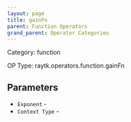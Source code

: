 ```yaml
---
layout: page
title: gainFn
parent: Function Operators
grand_parent: Operator Categories
---
```


Category: function

OP Type: raytk.operators.function.gainFn

## Parameters

* `Exponent` - 
* `Context Type` -
